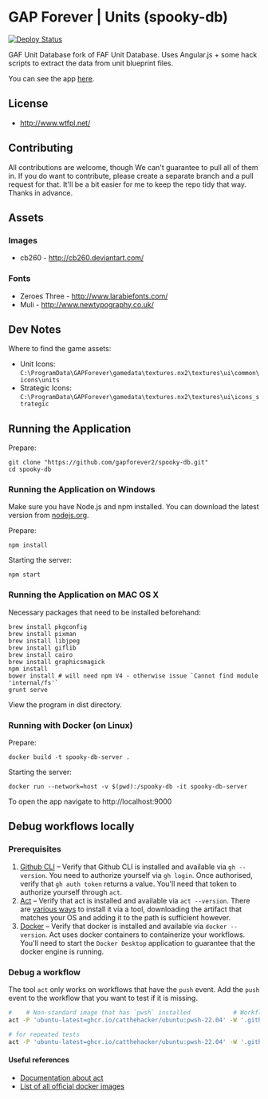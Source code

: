 # GAP Forever | Units (spooky-db)

[![Deploy Status](https://github.com/gapforever2/spooky-db/workflows/deploy/badge.svg)](https://github.com/gapforever2/spooky-db/actions/workflows/deploy.yaml)

GAF Unit Database fork of FAF Unit Database. Uses Angular.js + some hack scripts to extract the data from unit blueprint files.

You can see the app [here](https://gapforever2.github.io/spooky-db/#/).

## License

- http://www.wtfpl.net/

## Contributing

All contributions are welcome, though We can't guarantee to pull all of them in. If you do want to contribute, please create a separate branch and a pull request for that. It'll be a bit easier for me to keep the repo tidy that way. Thanks in advance.

## Assets

### Images

- cb260 - http://cb260.deviantart.com/

### Fonts

- Zeroes Three - http://www.larabiefonts.com/
- Muli - http://www.newtypography.co.uk/

## Dev Notes

Where to find the game assets:

- Unit Icons: `C:\ProgramData\GAPForever\gamedata\textures.nx2\textures\ui\common\icons\units`
- Strategic Icons: `C:\ProgramData\GAPForever\gamedata\textures.nx2\textures\ui\icons_strategic`

## Running the Application

Prepare:

```shell
git clone "https://github.com/gapforever2/spooky-db.git"
cd spooky-db
```

### Running the Application on Windows

Make sure you have Node.js and npm installed. You can download the latest version from [nodejs.org](https://nodejs.org/).

Prepare:

```shell
npm install
```

Starting the server:

```shell
npm start
```

### Running the Application on MAC OS X

Necessary packages that need to be installed beforehand:

```shell
brew install pkgconfig
brew install pixman
brew install libjpeg
brew install giflib
brew install cairo
brew install graphicsmagick
npm install
bower install # will need npm V4 - otherwise issue `Cannot find module 'internal/fs'`
grunt serve
```

View the program in dist directory.

### Running with Docker (on Linux)

Prepare:

```shell
docker build -t spooky-db-server .
```

Starting the server:

```shell
docker run --network=host -v $(pwd):/spooky-db -it spooky-db-server
```

To open the app navigate to http://localhost:9000

## Debug workflows locally

### Prerequisites

1. [Github CLI](https://github.com/cli/cli) – Verify that Github CLI is installed and available via `gh --version`. You need to authorize yourself via `gh login`. Once authorised, verify that `gh auth token` returns a value. You'll need that token to authorize yourself through `act`.
2. [Act](https://github.com/nektos/act) – Verify that act is installed and available via `act --version`. There are [various ways](https://nektosact.com/installation/index.html) to install it via a tool, downloading the artifact that matches your OS and adding it to the path is sufficient however.
3. [Docker](https://www.docker.com/products/docker-desktop/) – Verify that docker is installed and available via `docker --version`. Act uses docker containers to containerize your workflows. You'll need to start the `Docker Desktop` application to guarantee that the docker engine is running.

### Debug a workflow

The tool `act` only works on workflows that have the `push` event. Add the `push` event to the workflow that you want to test if it is missing.

```bash
#    # Non-standard image that has `pwsh` installed            # Workflow to debug               # Token to authorize
act -P 'ubuntu-latest=ghcr.io/catthehacker/ubuntu:pwsh-22.04' -W '.github/workflows/build.yaml' -s GITHUB_TOKEN="$(gh auth token)"

# for repeated tests                                                                             # do not pull (-p) the docker image each time
act -P 'ubuntu-latest=ghcr.io/catthehacker/ubuntu:pwsh-22.04' -W '.github/workflows/build.yaml' -s GITHUB_TOKEN="$(gh auth token)" -p=false
```

#### Useful references

- [Documentation about act](https://nektosact.com/introduction.html)
- [List of all official docker images](https://github.com/catthehacker/docker_images)
